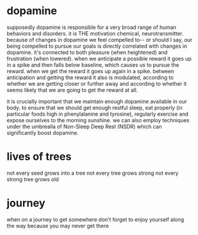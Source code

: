 # dopamine

supposedly dopamine is responsible for a very broad range of human behaviors and disorders. it is THE motivation chemical, neurotransmitter. because of changes in dopamine we feel compelled to-- or should I say, our being compelled to pursue our goals is directly correlated with changes in dopamine. it's connected to both pleasure (when heightened) and frustration (when lowered). when we anticipate a possible reward it goes up in a spike and then falls below baseline, which causes us to pursue the reward. when we get the reward it goes up again in a spike. between anticipation and getting the reward it also is modulated, according to whether we are getting closer or further away and according to whether it seems likely that we are going to get the reward at all.

it is crucially important that we maintain enough dopamine available in our body. to ensure that we should get enough restful sleep, eat properly (in particular foods high in phenylalanine and tyrosine), regularly exercise and expose ourselves to the morning sunshine. we can also employ techniques under the umbrealla of Non-Sleep Deep Rest (NSDR) which can significantly boost dopamine.

# lives of trees

not every seed grows into a tree
not every tree grows strong
not every strong tree grows old

# journey

when on a journey to get somewhere
don't forget to enjoy yourself along the way
because you may never get there
